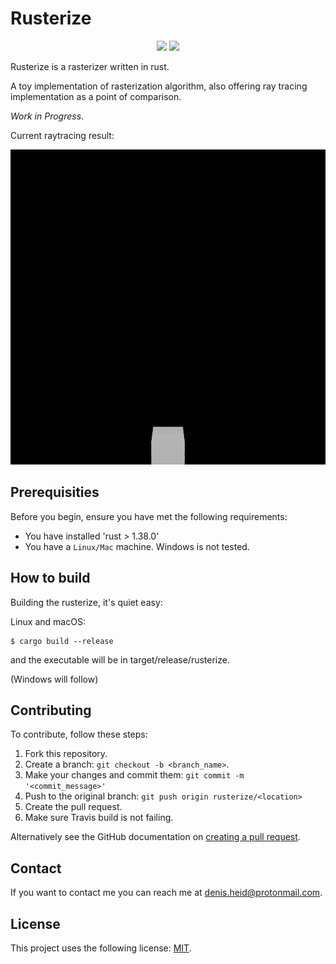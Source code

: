 # Rusterize

<p align="center">
      <a href="https://travis-ci.org/Hyde46/rusterize" alt="Travis">
        <img src="https://travis-ci.org/Hyde46/rusterize.svg?branch=master" /></a>
   <a href="https://github.com/Hyde46/rusterize/actions" alt="GithubActions">
        <img src="https://github.com/Hyde46/rusterize/workflows/Rust/badge.svg" /></a>
</p>
Rusterize is a rasterizer written in rust. 

A toy implementation of rasterization algorithm, also offering ray tracing implementation as a point
of comparison. 

_Work in Progress_.

Current raytracing result:

![Raytracer cornell box](https://github.com/Hyde46/rusterize/blob/master/rusterize/result.png)

## Prerequisities

Before you begin, ensure you have met the following requirements:
* You have installed 'rust > 1.38.0'
* You have a `Linux/Mac` machine. Windows is not tested.

## How to build

Building the rusterize, it's quiet easy:

Linux and macOS:
```
$ cargo build --release
```

and the executable will be in target/release/rusterize.

(Windows will follow)

## Contributing
To contribute, follow these steps:

1. Fork this repository.
2. Create a branch: `git checkout -b <branch_name>`. 
3. Make your changes and commit them: `git commit -m '<commit_message>'`
4. Push to the original branch: `git push origin rusterize/<location>`
5. Create the pull request.
6. Make sure Travis build is not failing.

Alternatively see the GitHub documentation on [creating a pull request](https://help.github.com/en/github/collaborating-with-issues-and-pull-requests/creating-a-pull-request).

## Contact 

If you want to contact me you can reach me at <denis.heid@protonmail.com>.

## License 

This project uses the following license: [MIT](https://github.com/Hyde46/rusterize/blob/master/LICENSE).

